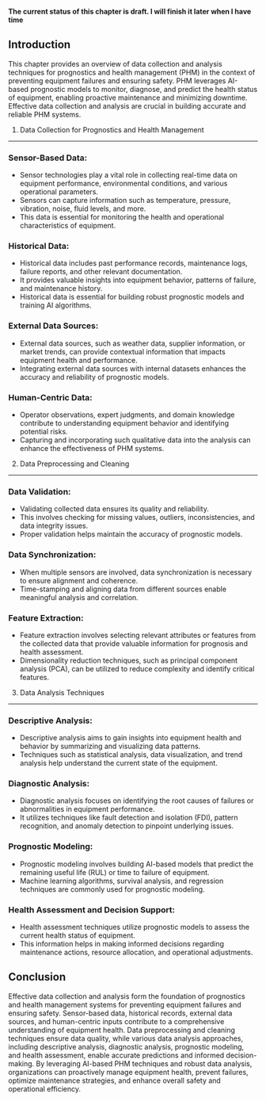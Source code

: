 **The current status of this chapter is draft. I will finish it later when I have time**

Introduction
------------

This chapter provides an overview of data collection and analysis techniques for prognostics and health management (PHM) in the context of preventing equipment failures and ensuring safety. PHM leverages AI-based prognostic models to monitor, diagnose, and predict the health status of equipment, enabling proactive maintenance and minimizing downtime. Effective data collection and analysis are crucial in building accurate and reliable PHM systems.

1. Data Collection for Prognostics and Health Management
--------------------------------------------------------

### Sensor-Based Data:

* Sensor technologies play a vital role in collecting real-time data on equipment performance, environmental conditions, and various operational parameters.
* Sensors can capture information such as temperature, pressure, vibration, noise, fluid levels, and more.
* This data is essential for monitoring the health and operational characteristics of equipment.

### Historical Data:

* Historical data includes past performance records, maintenance logs, failure reports, and other relevant documentation.
* It provides valuable insights into equipment behavior, patterns of failure, and maintenance history.
* Historical data is essential for building robust prognostic models and training AI algorithms.

### External Data Sources:

* External data sources, such as weather data, supplier information, or market trends, can provide contextual information that impacts equipment health and performance.
* Integrating external data sources with internal datasets enhances the accuracy and reliability of prognostic models.

### Human-Centric Data:

* Operator observations, expert judgments, and domain knowledge contribute to understanding equipment behavior and identifying potential risks.
* Capturing and incorporating such qualitative data into the analysis can enhance the effectiveness of PHM systems.

2. Data Preprocessing and Cleaning
----------------------------------

### Data Validation:

* Validating collected data ensures its quality and reliability.
* This involves checking for missing values, outliers, inconsistencies, and data integrity issues.
* Proper validation helps maintain the accuracy of prognostic models.

### Data Synchronization:

* When multiple sensors are involved, data synchronization is necessary to ensure alignment and coherence.
* Time-stamping and aligning data from different sources enable meaningful analysis and correlation.

### Feature Extraction:

* Feature extraction involves selecting relevant attributes or features from the collected data that provide valuable information for prognosis and health assessment.
* Dimensionality reduction techniques, such as principal component analysis (PCA), can be utilized to reduce complexity and identify critical features.

3. Data Analysis Techniques
---------------------------

### Descriptive Analysis:

* Descriptive analysis aims to gain insights into equipment health and behavior by summarizing and visualizing data patterns.
* Techniques such as statistical analysis, data visualization, and trend analysis help understand the current state of the equipment.

### Diagnostic Analysis:

* Diagnostic analysis focuses on identifying the root causes of failures or abnormalities in equipment performance.
* It utilizes techniques like fault detection and isolation (FDI), pattern recognition, and anomaly detection to pinpoint underlying issues.

### Prognostic Modeling:

* Prognostic modeling involves building AI-based models that predict the remaining useful life (RUL) or time to failure of equipment.
* Machine learning algorithms, survival analysis, and regression techniques are commonly used for prognostic modeling.

### Health Assessment and Decision Support:

* Health assessment techniques utilize prognostic models to assess the current health status of equipment.
* This information helps in making informed decisions regarding maintenance actions, resource allocation, and operational adjustments.

Conclusion
----------

Effective data collection and analysis form the foundation of prognostics and health management systems for preventing equipment failures and ensuring safety. Sensor-based data, historical records, external data sources, and human-centric inputs contribute to a comprehensive understanding of equipment health. Data preprocessing and cleaning techniques ensure data quality, while various data analysis approaches, including descriptive analysis, diagnostic analysis, prognostic modeling, and health assessment, enable accurate predictions and informed decision-making. By leveraging AI-based PHM techniques and robust data analysis, organizations can proactively manage equipment health, prevent failures, optimize maintenance strategies, and enhance overall safety and operational efficiency.
